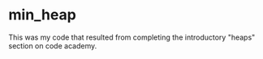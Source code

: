 # min_heap

This was my code that resulted from completing the introductory "heaps" section on code academy. 

